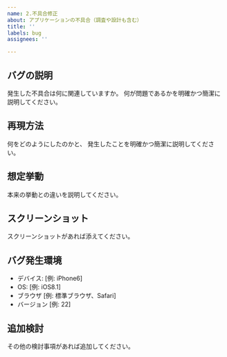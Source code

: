 ```yaml
---
name: 2.不具合修正
about: アプリケーションの不具合（調査や設計も含む）
title: ''
labels: bug
assignees: ''

---
```


## バグの説明
発生した不具合は何に関連していますか。
何が問題であるかを明確かつ簡潔に説明してください。

## 再現方法
何をどのようにしたのかと、
発生したことを明確かつ簡潔に説明してください。

## 想定挙動
本来の挙動との違いを説明してください。

## スクリーンショット
スクリーンショットがあれば添えてください。

## バグ発生環境
- デバイス: [例: iPhone6]
- OS: [例: iOS8.1]
- ブラウザ [例: 標準ブラウザ、Safari]
- バージョン [例: 22]

## 追加検討
その他の検討事項があれば追加してください。
